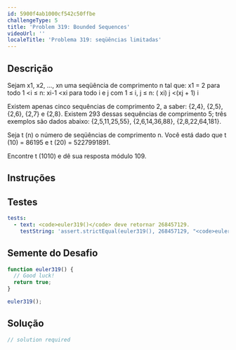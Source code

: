 ```yaml
---
id: 5900f4ab1000cf542c50ffbe
challengeType: 5
title: 'Problem 319: Bounded Sequences'
videoUrl: ''
localeTitle: 'Problema 319: seqüências limitadas'
---
```


## Descrição
<section id="description"> Sejam x1, x2, ..., xn uma seqüência de comprimento n tal que: x1 = 2 para todo 1 &lt;i ≤ n: xi-1 &lt;xi para todo i e j com 1 ≤ i, j ≤ n: ( xi) j &lt;(xj + 1) i <p> Existem apenas cinco sequências de comprimento 2, a saber: {2,4}, {2,5}, {2,6}, {2,7} e {2,8}. Existem 293 dessas sequências de comprimento 5; três exemplos são dados abaixo: {2,5,11,25,55}, {2,6,14,36,88}, {2,8,22,64,181}. </p><p> Seja t (n) o número de seqüências de comprimento n. Você está dado que t (10) = 86195 e t (20) = 5227991891. </p><p> Encontre t (1010) e dê sua resposta módulo 109. </p></section>

## Instruções
<section id="instructions">
</section>

## Testes
<section id='tests'>

```yml
tests:
  - text: <code>euler319()</code> deve retornar 268457129.
    testString: 'assert.strictEqual(euler319(), 268457129, "<code>euler319()</code> should return 268457129.");'

```

</section>

## Semente do Desafio
<section id='challengeSeed'>

<div id='js-seed'>

```js
function euler319() {
  // Good luck!
  return true;
}

euler319();

```

</div>



</section>

## Solução
<section id='solution'>

```js
// solution required
```
</section>
